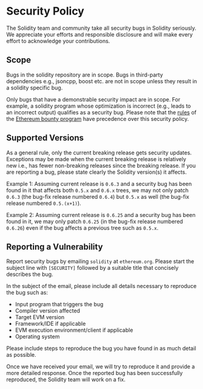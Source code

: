 # Security Policy

The Solidity team and community take all security bugs in Solidity seriously.
We appreciate your efforts and responsible disclosure and will make every effort to acknowledge your contributions.

## Scope

Bugs in the solidity repository are in scope.
Bugs in third-party dependencies e.g., jsoncpp, boost etc. are not in scope unless they result in a solidity specific bug.

Only bugs that have a demonstrable security impact are in scope.
For example, a solidity program whose optimization is incorrect (e.g., leads to an incorrect output) qualifies as a security bug.
Please note that the [rules][2] of the [Ethereum bounty program][1] have precedence over this security policy.

## Supported Versions

As a general rule, only the current breaking release gets security updates.
Exceptions may be made when the current breaking release is relatively new i.e., has fewer non-breaking releases since the breaking release.
If you are reporting a bug, please state clearly the Solidity version(s) it affects.

Example 1: Assuming current release is `0.6.3` and a security bug has been found in it that affects both `0.5.x` and `0.6.x` trees, we may not only patch `0.6.3` (the bug-fix release numbered `0.6.4`) but `0.5.x` as well (the bug-fix release numbered `0.5.(x+1)`).

Example 2: Assuming current release is `0.6.25` and a security bug has been found in it, we may only patch `0.6.25` (in the bug-fix release numbered `0.6.26`) even if the bug affects a previous tree such as `0.5.x`.

## Reporting a Vulnerability

Report security bugs by emailing `solidity` at `ethereum.org`.
Please start the subject line with `[SECURITY]` followed by a suitable title that concisely describes the bug.

In the subject of the email, please include all details necessary to reproduce the bug such as:

- Input program that triggers the bug
- Compiler version affected
- Target EVM version
- Framework/IDE if applicable
- EVM execution environment/client if applicable
- Operating system

Please include steps to reproduce the bug you have found in as much detail as possible.

Once we have received your email, we will try to reproduce it and provide a more detailed response.
Once the reported bug has been successfully reproduced, the Solidity team will work on a fix.

[1]: https://bounty.ethereum.org/
[2]: https://bounty.ethereum.org/#rules
